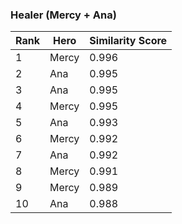 ### **Healer (Mercy + Ana)**

| Rank | Hero | Similarity Score |
|------|------|------------------|
| 1 | Mercy | 0.996 |
| 2 | Ana | 0.995 |
| 3 | Ana | 0.995 |
| 4 | Mercy | 0.995 |
| 5 | Ana | 0.993 |
| 6 | Mercy | 0.992 |
| 7 | Ana | 0.992 |
| 8 | Mercy | 0.991 |
| 9 | Mercy | 0.989 |
| 10 | Ana | 0.988 |
